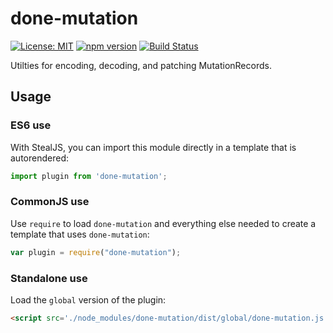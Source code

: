 # done-mutation

[![License: MIT](https://img.shields.io/badge/license-MIT-blue.svg)](https://github.com/donejs/done-mutation/blob/master/LICENSE)
[![npm version](https://badge.fury.io/js/done-mutation.svg)](https://www.npmjs.com/package/done-mutation)
[![Build Status](https://travis-ci.org/donejs/done-mutation.svg?branch=master)](https://travis-ci.org/donejs/done-mutation)

Utilties for encoding, decoding, and patching MutationRecords.

## Usage

### ES6 use

With StealJS, you can import this module directly in a template that is autorendered:

```js
import plugin from 'done-mutation';
```

### CommonJS use

Use `require` to load `done-mutation` and everything else
needed to create a template that uses `done-mutation`:

```js
var plugin = require("done-mutation");
```

### Standalone use

Load the `global` version of the plugin:

```html
<script src='./node_modules/done-mutation/dist/global/done-mutation.js'></script>
```
